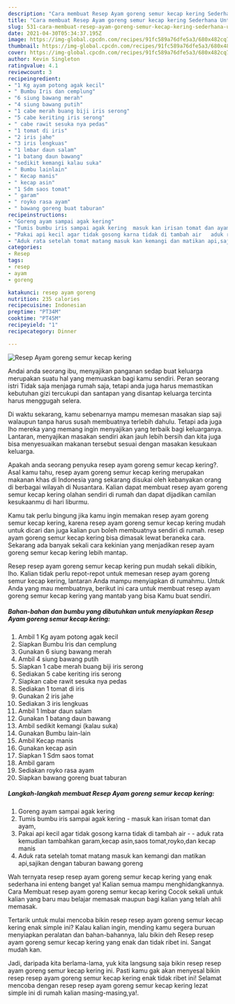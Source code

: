 ```yaml
---
description: "Cara membuat Resep Ayam goreng semur kecap kering Sederhana Untuk Jualan"
title: "Cara membuat Resep Ayam goreng semur kecap kering Sederhana Untuk Jualan"
slug: 531-cara-membuat-resep-ayam-goreng-semur-kecap-kering-sederhana-untuk-jualan
date: 2021-04-30T05:34:37.195Z
image: https://img-global.cpcdn.com/recipes/91fc589a76dfe5a3/680x482cq70/resep-ayam-goreng-semur-kecap-kering-foto-resep-utama.jpg
thumbnail: https://img-global.cpcdn.com/recipes/91fc589a76dfe5a3/680x482cq70/resep-ayam-goreng-semur-kecap-kering-foto-resep-utama.jpg
cover: https://img-global.cpcdn.com/recipes/91fc589a76dfe5a3/680x482cq70/resep-ayam-goreng-semur-kecap-kering-foto-resep-utama.jpg
author: Kevin Singleton
ratingvalue: 4.1
reviewcount: 3
recipeingredient:
- "1 Kg ayam potong agak kecil"
- " Bumbu Iris dan cemplung"
- "6 siung bawang merah"
- "4 siung bawang putih"
- "1 cabe merah buang biji iris serong"
- "5 cabe keriting iris serong"
- " cabe rawit sesuka nya pedas"
- "1 tomat di iris"
- "2 iris jahe"
- "3 iris lengkuas"
- "1 lmbar daun salam"
- "1 batang daun bawang"
- "sedikit kemangi kalau suka"
- " Bumbu lainlain"
- " Kecap manis"
- " kecap asin"
- "1 Sdm saos tomat"
- " garam"
- " royko rasa ayam"
- " bawang goreng buat taburan"
recipeinstructions:
- "Goreng ayam sampai agak kering"
- "Tumis bumbu iris sampai agak kering  masuk kan irisan tomat dan ayam,"
- "Pakai api kecil agar tidak gosong karna tidak di tambah air   aduk rata kemudian tambahkan garam,kecap asin,saos tomat,royko,dan kecap manis"
- "Aduk rata setelah tomat matang masuk kan kemangi dan matikan api,sajikan dengan taburan bawang goreng"
categories:
- Resep
tags:
- resep
- ayam
- goreng

katakunci: resep ayam goreng 
nutrition: 235 calories
recipecuisine: Indonesian
preptime: "PT34M"
cooktime: "PT45M"
recipeyield: "1"
recipecategory: Dinner

---
```



![Resep Ayam goreng semur kecap kering](https://img-global.cpcdn.com/recipes/91fc589a76dfe5a3/680x482cq70/resep-ayam-goreng-semur-kecap-kering-foto-resep-utama.jpg)

Andai anda seorang ibu, menyajikan panganan sedap buat keluarga merupakan suatu hal yang memuaskan bagi kamu sendiri. Peran seorang istri Tidak saja menjaga rumah saja, tetapi anda juga harus memastikan kebutuhan gizi tercukupi dan santapan yang disantap keluarga tercinta harus menggugah selera.

Di waktu  sekarang, kamu sebenarnya mampu memesan masakan siap saji walaupun tanpa harus susah membuatnya terlebih dahulu. Tetapi ada juga lho mereka yang memang ingin menyajikan yang terbaik bagi keluarganya. Lantaran, menyajikan masakan sendiri akan jauh lebih bersih dan kita juga bisa menyesuaikan makanan tersebut sesuai dengan masakan kesukaan keluarga. 



Apakah anda seorang penyuka resep ayam goreng semur kecap kering?. Asal kamu tahu, resep ayam goreng semur kecap kering merupakan makanan khas di Indonesia yang sekarang disukai oleh kebanyakan orang di berbagai wilayah di Nusantara. Kalian dapat membuat resep ayam goreng semur kecap kering olahan sendiri di rumah dan dapat dijadikan camilan kesukaanmu di hari liburmu.

Kamu tak perlu bingung jika kamu ingin memakan resep ayam goreng semur kecap kering, karena resep ayam goreng semur kecap kering mudah untuk dicari dan juga kalian pun boleh membuatnya sendiri di rumah. resep ayam goreng semur kecap kering bisa dimasak lewat beraneka cara. Sekarang ada banyak sekali cara kekinian yang menjadikan resep ayam goreng semur kecap kering lebih mantap.

Resep resep ayam goreng semur kecap kering pun mudah sekali dibikin, lho. Kalian tidak perlu repot-repot untuk memesan resep ayam goreng semur kecap kering, lantaran Anda mampu menyiapkan di rumahmu. Untuk Anda yang mau membuatnya, berikut ini cara untuk membuat resep ayam goreng semur kecap kering yang mantab yang bisa Kamu buat sendiri.

<!--inarticleads1-->

##### Bahan-bahan dan bumbu yang dibutuhkan untuk menyiapkan Resep Ayam goreng semur kecap kering:

1. Ambil 1 Kg ayam potong agak kecil
1. Siapkan  Bumbu Iris dan cemplung
1. Gunakan 6 siung bawang merah
1. Ambil 4 siung bawang putih
1. Siapkan 1 cabe merah buang biji iris serong
1. Sediakan 5 cabe keriting iris serong
1. Siapkan  cabe rawit sesuka nya pedas
1. Sediakan 1 tomat di iris
1. Gunakan 2 iris jahe
1. Sediakan 3 iris lengkuas
1. Ambil 1 lmbar daun salam
1. Gunakan 1 batang daun bawang
1. Ambil sedikit kemangi (kalau suka)
1. Gunakan  Bumbu lain-lain
1. Ambil  Kecap manis
1. Gunakan  kecap asin
1. Siapkan 1 Sdm saos tomat
1. Ambil  garam
1. Sediakan  royko rasa ayam
1. Siapkan  bawang goreng buat taburan




<!--inarticleads2-->

##### Langkah-langkah membuat Resep Ayam goreng semur kecap kering:

1. Goreng ayam sampai agak kering
1. Tumis bumbu iris sampai agak kering  - masuk kan irisan tomat dan ayam,
1. Pakai api kecil agar tidak gosong karna tidak di tambah air  -  - aduk rata kemudian tambahkan garam,kecap asin,saos tomat,royko,dan kecap manis
1. Aduk rata setelah tomat matang masuk kan kemangi dan matikan api,sajikan dengan taburan bawang goreng




Wah ternyata resep resep ayam goreng semur kecap kering yang enak sederhana ini enteng banget ya! Kalian semua mampu menghidangkannya. Cara Membuat resep ayam goreng semur kecap kering Cocok sekali untuk kalian yang baru mau belajar memasak maupun bagi kalian yang telah ahli memasak.

Tertarik untuk mulai mencoba bikin resep resep ayam goreng semur kecap kering enak simple ini? Kalau kalian ingin, mending kamu segera buruan menyiapkan peralatan dan bahan-bahannya, lalu bikin deh Resep resep ayam goreng semur kecap kering yang enak dan tidak ribet ini. Sangat mudah kan. 

Jadi, daripada kita berlama-lama, yuk kita langsung saja bikin resep resep ayam goreng semur kecap kering ini. Pasti kamu gak akan menyesal bikin resep resep ayam goreng semur kecap kering enak tidak ribet ini! Selamat mencoba dengan resep resep ayam goreng semur kecap kering lezat simple ini di rumah kalian masing-masing,ya!.

